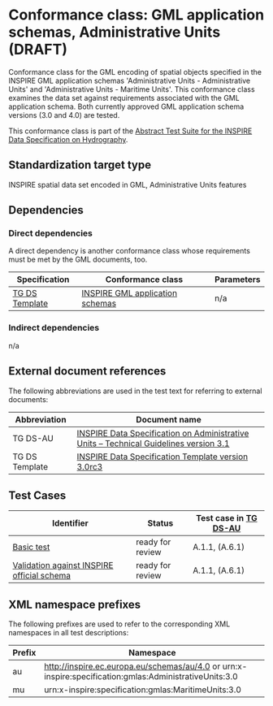 # Conformance class: GML application schemas, Administrative Units (DRAFT)

Conformance class for the GML encoding of spatial objects specified in the INSPIRE GML application schemas 'Administrative Units - Administrative Units' and 'Administrative Units - Maritime Units'. This conformance class examines the data set against requirements associated with the GML application schema. Both currently approved GML application schema versions (3.0 and 4.0) are tested.

This conformance class is part of the [Abstract Test Suite for the INSPIRE Data Specification on Hydrography](http://inspire.ec.europa.eu/id/ats/data-hy/3.1).

## Standardization target type

INSPIRE spatial data set encoded in GML, Administrative Units features

## Dependencies

### Direct dependencies

A direct dependency is another conformance class whose requirements must be met by the GML documents, too.

| Specification | Conformance class | Parameters | 
| ------------- | ----------------- | ---------- |
| [TG DS Template](#ref_TG_DS_tmpl) | [INSPIRE GML application schemas](http://inspire.ec.europa.eu/id/ats/data/3.0rc3/schemas) | n/a |

### Indirect dependencies

n/a
 
## External document references

The following abbreviations are used in the test text for referring to external documents:

Abbreviation                     | Document name
-------------------------------- | --------------------------------------------------
TG DS-AU <a name="ref_TG_DS_AU"></a>   | [INSPIRE Data Specification on Administrative Units – Technical Guidelines version 3.1](http://inspire.ec.europa.eu/documents/Data_Specifications/INSPIRE_DataSpecification_AU_v3.1.pdf)
TG DS Template <a name="ref_TG_DS_tmpl"></a>   | [INSPIRE Data Specification Template version 3.0rc3](http://inspire.jrc.ec.europa.eu/documents/Data_Specifications/INSPIRE_DataSpecification_Template_v3.0rc3.pdf)

## Test Cases

| Identifier                                                        | Status   | Test case in [TG DS-AU](#ref_TG_DS_AU)  |
| ----------------------------------------------------------------- | -------- | ------------ |
| [Basic test](http://inspire.ec.europa.eu/id/ats/data-au/3.1/au-gml/basic)  | ready for review  | A.1.1, (A.6.1)  |
| [Validation against INSPIRE official schema](./official-schema-validation.md)  | ready for review  | A.1.1, (A.6.1)  |

## XML namespace prefixes <a name="namespaces"></a>

The following prefixes are used to refer to the corresponding XML namespaces in all test descriptions:

Prefix         | Namespace
-------------- | -------------------------------------------------
au          | http://inspire.ec.europa.eu/schemas/au/4.0 or urn:x-inspire:specification:gmlas:AdministrativeUnits:3.0
mu           | urn:x-inspire:specification:gmlas:MaritimeUnits:3.0
